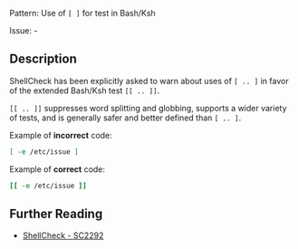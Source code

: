 Pattern: Use of `[ ]` for test in Bash/Ksh

Issue: -

## Description

ShellCheck has been explicitly asked to warn about uses of `[ .. ]` in favor of the extended Bash/Ksh test `[[ .. ]]`.

`[[ .. ]]` suppresses word splitting and globbing, supports a wider variety of tests, and is generally safer and better defined than `[ .. ]`.

Example of **incorrect** code:

```sh
[ -e /etc/issue ] 
```

Example of **correct** code:

```sh
[[ -e /etc/issue ]]
```

## Further Reading

* [ShellCheck - SC2292](https://github.com/koalaman/shellcheck/wiki/SC2292)
